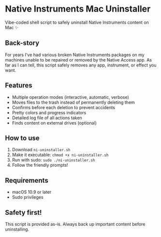 # Native Instruments Mac Uninstaller

Vibe-coded shell script to safely uninstall Native Instruments content on Mac ✨

## Back-story

For years I've had various broken Native Instruments packages on my machines unable to be repaired or removed by the Native Access app.
As far as I can tell, this script safely removes any app, instrument, or effect you want.

## Features

- Multiple operation modes (interactive, automatic, verbose)
- Moves files to the trash instead of permanently deleting them
- Confirms before each deletion to prevent accidents
- Pretty colors and progress indicators
- Detailed log file of all actions taken
- Finds content on external drives (optional)

## How to use

1. Download `ni-uninstaller.sh`
2. Make it executable: `chmod +x ni-uninstaller.sh`
3. Run with sudo: `sudo ./ni-uninstaller.sh`
4. Follow the friendly prompts!

## Requirements

- macOS 10.9 or later
- Sudo privileges

## Safety first!

This script is provided as-is. Always back up important content before uninstalling.
